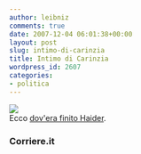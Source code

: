```yaml
---
author: leibniz
comments: true
date: 2007-12-04 06:01:38+00:00
layout: post
slug: intimo-di-carinzia
title: Intimo di Carinzia
wordpress_id: 2607
categories:
- politica
---
```


![](http://www.corriere.it/Fotogallery/Tagliate/2007/12_Dicembre/03/haid/02.jpg)  
Ecco [dov'era finito Haider](http://www.corriere.it/cronache/07_dicembre_03/haider_carinzia_1ba54666-a1d1-11dc-976f-0003ba99c53b.shtml).

### Corriere.it
